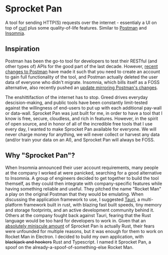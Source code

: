 # Sprocket Pan

A tool for sending HTTP(S) requests over the internet - essentialy a UI on top of [curl](https://curl.se/) plus some quality-of-life features. Similar to [Postman](https://www.postman.com/) and [Insomnia](https://insomnia.rest/).

## Inspiration

Postman has been the go-to tool for developers to test their RESTful (and other types of) APIs for the good part of the last decade. However, [recent changes to Postman](https://www.reddit.com/r/webdev/comments/17wqn5a/fuck_you_postman/) have made it such that you need to create an account to gain full functionality of the tool, and Postman actually deleted the user data of everyone who didn't migrate. Insomnia, which bills itself as a FOSS alternative, also recently pushed an [update mirroring Postman's changes](https://www.reddit.com/r/webdev/comments/1ak7wtk/with_insomnia_now_joining_postman_in_forcing/).

The enshittifaction of the internet has to stop. Greed drives everyday descision-making, and public tools have been constantly limit-tested against the willingness of end-users to put up with each additional pay-wall or data-wall. Sprocket Pan was just built for me, in order to have a tool that I know is free, secure, cloudless, and rich in features. However, in the spirit of open source, and in honor of all of the incredible free tools that I use every day, I wanted to make Sprocket Pan available for everyone. We will never charge money for anything, we will never collect or harvest any data (and/or train your data on an AI), and Sprocket Pan will always be FOSS.

## Why "Sprocket Pan"?

When Insomnia announced their user account requirements, many people at the company I worked at were panicked, searching for a good alternative to Insomnia. A group of engineers decided to get together to build the tool themself, as they could then integrate with company-specific features while having something reliable and useful. They pitched the name "Rocket Man" a play on the original Postman that they would be emulating. When discussing the application framework to use, I suggested [Tauri](https://tauri.app/), a multi-platform framework built in rust, with blazing fast built speeds, tiny memory and storage footprints, and an active development community behind it. Others at the company fought back against Tauri, fearing that the Rust language would be too hard for developers to work in. Given that an [absolutely miniscule amount](https://github.com/search?q=repo%3Aitaifish%2FSprocket-Pan++language%3ARust&type=code) of Sprocket Pan is actually Rust, their fears were unfounded for multiple reasons, but it was enough for them to work on Rocket Man in Electron. I decided to build my own application, with ~~blackjack and hookers~~ Rust and Typescript. I named it Sprocket Pan, a spoof on the already-a-spoof-of-something-else Rocket Man.

